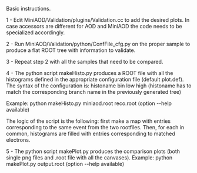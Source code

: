 Basic instructions.

1 - Edit MiniAOD/Validation/plugins/Validation.cc to add the desired plots. In case accessors are different for AOD and MiniAOD
the code needs to be specialized accordingly.

2 - Run MiniAOD/Validation/python/ConfFile_cfg.py on the proper sample to produce a flat ROOT tree with information to validate.

3 - Repeat step 2 with all the samples that need to be compared.

4 - The python script makeHisto.py produces a ROOT file with all the histograms defined in the appropriate configuration file
(default plot.def). The syntax of the configuration is:
histoname bin low high (histoname has to match the corresponding branch name in the previously generated tree)

Example:
python makeHisto.py miniaod.root reco.root (option --help available)

The logic of the script is the following: first make a map with entries corresponding to the same event from the two rootfiles.
Then, for each in common, histograms are filled with entries corresponding to matched electrons.

5 - The python script makePlot.py produces the comparison plots (both single png files and .root file with all the canvases).
Example:
python makePlot.py output.root (option --help available)
